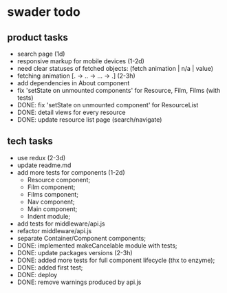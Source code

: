 # swader todo

## product tasks
- search page (1d)
- responsive markup for mobile devices (1-2d)
- need clear statuses of fetched objects: (fetch animation | n/a | value)
- fetching animation [. -> .. -> ... -> .] (2-3h)
- add dependencies in About component
- fix 'setState on unmounted components' for Resource, Film, Films (with tests)
- DONE: fix 'setState on unmounted component' for ResourceList
- DONE: detail views for every resource
- DONE: update resource list page (search/navigate)

## tech tasks
- use redux (2-3d)
- update readme.md
- add more tests for components (1-2d)
    - Resource component;
    - Film component;
    - Films component;
    - Nav component;
    - Main component;
    - Indent module;
- add tests for middleware/api.js
- refactor middleware/api.js
- separate Container/Component components;
- DONE: implemented makeCancelable module with tests;
- DONE: update packages versions (2-3h)
- DONE: added more tests for full component lifecycle (thx to enzyme);
- DONE: added first test;
- DONE: deploy
- DONE: remove warnings produced by api.js
